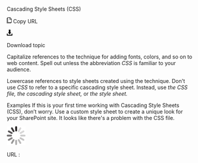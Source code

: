 ﻿# 

Cascading Style Sheets (CSS)

![Copy URL](media/cascading-style-sheets-css/Copy.png)
Copy URL

![Download](media/cascading-style-sheets-css/Download.png)

Download topic

Capitalize references to the technique for adding fonts, colors, and so on to web content. Spell out unless the abbreviation *CSS* is familiar to your audience.

Lowercase references to style sheets created using the technique. Don't use *CSS* to refer to a specific cascading style sheet. Instead, use *the CSS file, the cascading style sheet,* or *the style sheet.*

Examples
If this is your first time working with Cascading Style Sheets (CSS), don’t worry.
Use a custom style sheet to create a unique look for your SharePoint site. 
It looks like there's a problem with the CSS file.

![In progress](media/cascading-style-sheets-css/activity-large.gif)

URL :
